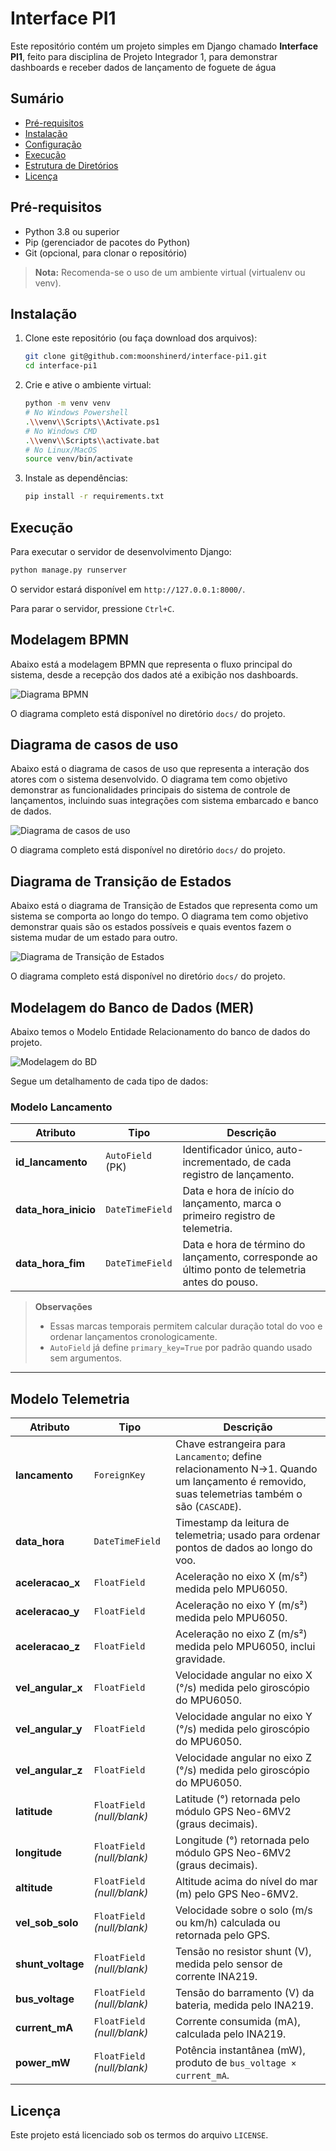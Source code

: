 # Interface PI1 

Este repositório contém um projeto simples em Django chamado **Interface PI1**, feito para disciplina de Projeto Integrador 1, para demonstrar dashboards e receber dados de lançamento de foguete de água

## Sumário

* [Pré-requisitos](#pré-requisitos)
* [Instalação](#instalação)
* [Configuração](#configuração)
* [Execução](#execução)
* [Estrutura de Diretórios](#estrutura-de-diretórios)
* [Licença](#licença)

## Pré-requisitos

* Python 3.8 ou superior
* Pip (gerenciador de pacotes do Python)
* Git (opcional, para clonar o repositório)

> **Nota:** Recomenda-se o uso de um ambiente virtual (virtualenv ou venv).

## Instalação

1. Clone este repositório (ou faça download dos arquivos):

   ```bash
   git clone git@github.com:moonshinerd/interface-pi1.git
   cd interface-pi1
   ```
2. Crie e ative o ambiente virtual:

   ```bash
   python -m venv venv
   # No Windows Powershell
   .\\venv\\Scripts\\Activate.ps1
   # No Windows CMD
   .\\venv\\Scripts\\activate.bat
   # No Linux/MacOS
   source venv/bin/activate
   ```
3. Instale as dependências:

   ```bash
   pip install -r requirements.txt
   ```

## Execução

Para executar o servidor de desenvolvimento Django:

```bash
python manage.py runserver
```

O servidor estará disponível em `http://127.0.0.1:8000/`.

Para parar o servidor, pressione `Ctrl+C`.

## Modelagem BPMN

Abaixo está a modelagem BPMN que representa o fluxo principal do sistema, desde a recepção dos dados até a exibição nos dashboards.

![Diagrama BPMN](core/static/assets/bpmn-diagrama.jpg)

O diagrama completo está disponível no diretório `docs/` do projeto.

## Diagrama de casos de uso 

Abaixo está o diagrama de casos de uso que representa a interação dos atores com o sistema desenvolvido. O diagrama tem como objetivo demonstrar as funcionalidades principais do sistema de controle de lançamentos, incluindo suas integrações com sistema embarcado e banco de dados.

![Diagrama de casos de uso](core/static/assets/diagrama_casos_de_uso.jpg)

O diagrama completo está disponível no diretório `docs/` do projeto.

## Diagrama de Transição de Estados 

Abaixo está o diagrama de Transição de Estados que representa como um sistema se comporta ao longo do tempo. O diagrama tem como objetivo demonstrar quais são os estados possíveis e quais eventos fazem o sistema mudar de um estado para outro.

![Diagrama de Transição de Estados](core/static/assets/Pi1TransicaoDeEstados.png)

O diagrama completo está disponível no diretório `docs/` do projeto.

## Modelagem do Banco de Dados (MER)

Abaixo temos o Modelo Entidade Relacionamento do banco de dados do projeto.

![Modelagem do BD](core/static/assets/bd-pi1.png)

Segue um detalhamento de cada tipo de dados:

### Modelo Lancamento

| Atributo               | Tipo             | Descrição                                                                                        |
| ---------------------- | ---------------- | ------------------------------------------------------------------------------------------------ |
| **id\_lancamento**     | `AutoField` (PK) | Identificador único, auto-incrementado, de cada registro de lançamento.                          |
| **data\_hora\_inicio** | `DateTimeField`  | Data e hora de início do lançamento, marca o primeiro registro de telemetria.                    |
| **data\_hora\_fim**    | `DateTimeField`  | Data e hora de término do lançamento, corresponde ao último ponto de telemetria antes do pouso.  |

> **Observações**
>
> * Essas marcas temporais permitem calcular duração total do voo e ordenar lançamentos cronologicamente.
> * `AutoField` já define `primary_key=True` por padrão quando usado sem argumentos.&#x20;

---

## Modelo Telemetria

| Atributo            | Tipo                        | Descrição                                                                                                                                    |
| ------------------- | --------------------------- | -------------------------------------------------------------------------------------------------------------------------------------------- |
| **lancamento**      | `ForeignKey`                | Chave estrangeira para `Lancamento`; define relacionamento N→1. Quando um lançamento é removido, suas telemetrias também o são (`CASCADE`).  |
| **data\_hora**      | `DateTimeField`             | Timestamp da leitura de telemetria; usado para ordenar pontos de dados ao longo do voo.                                                      |
| **aceleracao\_x**   | `FloatField`                | Aceleração no eixo X (m/s²) medida pelo MPU6050.                                                                                             |
| **aceleracao\_y**   | `FloatField`                | Aceleração no eixo Y (m/s²) medida pelo MPU6050.                                                                                             |
| **aceleracao\_z**   | `FloatField`                | Aceleração no eixo Z (m/s²) medida pelo MPU6050, inclui gravidade.                                                                           |
| **vel\_angular\_x** | `FloatField`                | Velocidade angular no eixo X (°/s) medida pelo giroscópio do MPU6050.                                                                        |
| **vel\_angular\_y** | `FloatField`                | Velocidade angular no eixo Y (°/s) medida pelo giroscópio do MPU6050.                                                                        |
| **vel\_angular\_z** | `FloatField`                | Velocidade angular no eixo Z (°/s) medida pelo giroscópio do MPU6050.                                                                        |
| **latitude**        | `FloatField` *(null/blank)* | Latitude (°) retornada pelo módulo GPS Neo-6MV2 (graus decimais).                                                                            |
| **longitude**       | `FloatField` *(null/blank)* | Longitude (°) retornada pelo módulo GPS Neo-6MV2 (graus decimais).                                                                           |
| **altitude**        | `FloatField` *(null/blank)* | Altitude acima do nível do mar (m) pelo GPS Neo-6MV2.                                                                                        |
| **vel\_sob\_solo**  | `FloatField` *(null/blank)* | Velocidade sobre o solo (m/s ou km/h) calculada ou retornada pelo GPS.                                                                       |
| **shunt\_voltage**  | `FloatField` *(null/blank)* | Tensão no resistor shunt (V), medida pelo sensor de corrente INA219.                                                                         |
| **bus\_voltage**    | `FloatField` *(null/blank)* | Tensão do barramento (V) da bateria, medida pelo INA219.                                                                                     |
| **current\_mA**     | `FloatField` *(null/blank)* | Corrente consumida (mA), calculada pelo INA219.                                                                                              |
| **power\_mW**       | `FloatField` *(null/blank)* | Potência instantânea (mW), produto de `bus_voltage × current_mA`.                                                                            |


## Licença

Este projeto está licenciado sob os termos do arquivo `LICENSE`.

